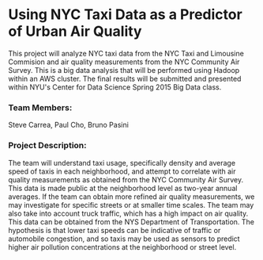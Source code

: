 # Using NYC Taxi Data as a Predictor of Urban Air Quality

This project will analyze NYC taxi data from the NYC Taxi and Limousine Commision and air quality measurements from the NYC Community Air Survey. This is a big data analysis that will be performed using Hadoop within an AWS cluster. The final results will be submitted and presented within NYU's Center for Data Science Spring 2015 Big Data class.

### Team Members:
Steve Carrea, Paul Cho, Bruno Pasini 

### Project Description:
The team will understand taxi usage, specifically density and average speed of taxis in each neighborhood, and attempt to correlate with air quality measurements as obtained from the NYC Community Air Survey. This data is made public at the neighborhood level as two-year annual averages. If the team can obtain more refined air quality measurements, we may investigate for specific streets or at smaller time scales. The team may also take into account truck traffic, which has a high impact on air quality. This data can be obtained from the NYS Department of Transportation. The hypothesis is that lower taxi speeds can be indicative of traffic or automobile congestion, and so taxis may be used as sensors to predict higher air pollution concentrations at the neighborhood or street level. 

